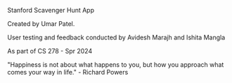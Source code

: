 Stanford Scavenger Hunt App

Created by Umar Patel.

User testing and feedback conducted by Avidesh Marajh and Ishita Mangla

As part of CS 278 - Spr 2024

"Happiness is not about what happens to you, but how you approach what comes your way in life." - Richard Powers
